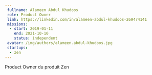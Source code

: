 ```yaml
---
 fullname: Alameen Abdul Khudoos
 role: Product Owner
 link: https://linkedin.com/in/alameen-abdul-khudoos-269474141
 missions:
  - start: 2019-01-11
    end: 2021-10-10
    status: independent
 avatar: /img/authors/alameen.abdul-khudoos.jpg
 startups:
  - zen
---
```


Product Owner du produit Zen
